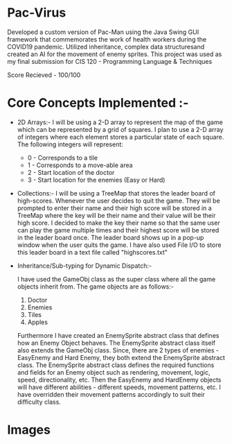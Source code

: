 # Pac-Virus
Developed a custom version of Pac-Man using the Java Swing GUI framework that commemorates the work of health workers during the COVID19 pandemic. Utilized inheritance, complex data structuresand created an AI for the movement of enemy sprites. This project was used as my final submission for CIS 120 - Programming Language & Techniques

Score Recieved - 100/100

# Core Concepts Implemented :-
* 2D Arrays:-
  I will be using a 2-D array to represent the map of the game which can be represented by a grid of squares. 
  I plan to use a 2-D array of integers where each element stores a particular state of each square. 
  The following integers will represent:
    * 0 - Corresponds to a tile
    * 1 - Corresponds to a move-able area
    * 2 - Start location of the doctor
    * 3 - Start location for the enemies (Easy or Hard)
* Collections:-
  I will be using a TreeMap that stores the leader board of high-scores. Whenever the user decides to quit the game.
  They will be prompted to enter their name and their high score will be stored in a TreeMap where the 
  key will be their name and their value will be their high score. I decided to make the key their name so that the 
  same user can play the game multiple times and their highest score will be stored in the leader board once. 
  The leader board shows up in a pop-up window when the user quits the game. I have also used File I/O to store this 
  leader board in a text file called "highscores.txt"
* Inheritance/Sub-typing for Dynamic Dispatch:-
  
  I have used the GameObj class as the super class where all the game objects inherit from. The game objects are as follows:-
    1. Doctor
    2. Enemies
    3. Tiles
    4. Apples
  
  Furthermore I have created an EnemySprite abstract class that defines how an Enemy Object behaves.
  The EnemySprite abstract class itself also extends the GameObj class. 
  Since, there are 2 types of enemies - EasyEnemy and Hard Enemy, they both extend the EnemySprite abstract class. 
  The EnemySprite abstract class defines the required functions and fields for an Enemy object such as rendering, movement, logic, speed, directionality, etc.
  Then the EasyEnemy and HardEnemy objects will have different abilities - different speeds, movement patterns, etc.
  I have overridden their movement patterns accordingly to suit their difficulty class. 
  
# Images

